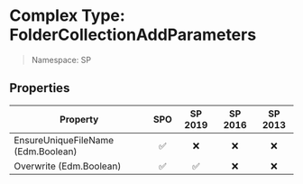 # Complex Type: FolderCollectionAddParameters

> Namespace: SP

## Properties

Property | SPO | SP 2019 | SP 2016 | SP 2013
----------|:---:|:-------:|:-------:|:-------:
EnsureUniqueFileName (Edm.Boolean) | ✅ | ❌ | ❌ | ❌
Overwrite (Edm.Boolean) | ✅ | ✅ | ❌ | ❌